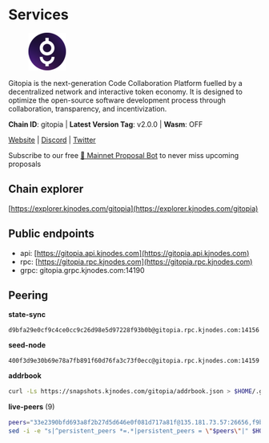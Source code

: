 # Services

<figure><img src="https://raw.githubusercontent.com/kj89/cosmos-images/main/logos/gitopia.png" alt=""><figcaption></figcaption></figure>

Gitopia is the next-generation Code Collaboration Platform fuelled by  a decentralized network and interactive token economy. It is designed  to optimize the open-source software development process through  collaboration, transparency, and incentivization.

**Chain ID**: gitopia | **Latest Version Tag**: v2.0.0 | **Wasm**: OFF

[Website](https://gitopia.com/) | [Discord](https://discord.gg/hFTXCGNYDZ) | [Twitter](https://twitter.com/gitopiaDAO)



Subscribe to our free [🤖 Mainnet Proposal Bot](https://t.me/kjnodes_proposal_bot) to never miss upcoming proposals


## Chain explorer
[https://explorer.kjnodes.com/gitopia](https://explorer.kjnodes.com/gitopia)

## Public endpoints

* api: [https://gitopia.api.kjnodes.com](https://gitopia.api.kjnodes.com)
* rpc: [https://gitopia.rpc.kjnodes.com](https://gitopia.rpc.kjnodes.com)
* grpc: gitopia.grpc.kjnodes.com:14190

## Peering

**state-sync**

```text
d9bfa29e0cf9c4ce0cc9c26d98e5d97228f93b0b@gitopia.rpc.kjnodes.com:14156
```

**seed-node**

```text
400f3d9e30b69e78a7fb891f60d76fa3c73f0ecc@gitopia.rpc.kjnodes.com:14159
```

**addrbook**
```bash
curl -Ls https://snapshots.kjnodes.com/gitopia/addrbook.json > $HOME/.gitopia/config/addrbook.json
```

**live-peers** (9)
```bash
peers="33e2390bfd693a8f2b27d5d646e0f081d717a81f@135.181.73.57:26656,f9b892ea2e8ed8aa83f7b98e7e47371c23b01924@213.239.207.175:36656,f6bb45c38d0a9abc926b5baa8f27473f2cd37d30@141.95.157.139:11356,5e8a5481a314430e24de0919e18ffae394c269f6@51.159.221.31:26656,b2f764694d52e09793d68259d584ece0c194b6fe@65.108.229.93:26656,abca18ed112719b4f0a23932797dba2733f0fd44@23.88.5.169:25656,0e9f303834a5d1f3be0babd5466725b3609ebc82@65.21.141.246:28656,382a5558ebb8493ca2a8057c51bc1b598520cf60@65.108.126.21:26656,d9bfa29e0cf9c4ce0cc9c26d98e5d97228f93b0b@65.109.88.38:14156"
sed -i -e "s|^persistent_peers *=.*|persistent_peers = \"$peers\"|" $HOME/.gitopia/config/config.toml
```
